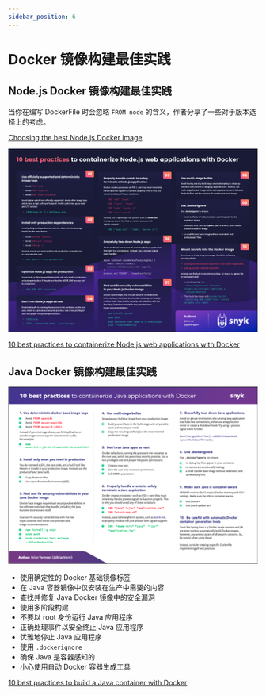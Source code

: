 ```yaml
---
sidebar_position: 6
---
```


# Docker 镜像构建最佳实践

## Node.js Docker 镜像构建最佳实践

当你在编写 DockerFile 时会忽略 `FROM node` 的含义，作者分享了一些对于版本选择上的考虑。

[Choosing the best Node.js Docker image](https://snyk.io/blog/choosing-the-best-node-js-docker-image/)

![image](/img/nodejs_docker_image_best_practice.png)

[10 best practices to containerize Node.js web applications with Docker](https://snyk.io/blog/10-best-practices-to-containerize-nodejs-web-applications-with-docker/)

## Java Docker 镜像构建最佳实践

![image](/img/docker-best-practice.png)

- 使用确定性的 Docker 基础镜像标签
- 在 Java 容器镜像中仅安装在生产中需要的内容
- 查找并修复 Java Docker 镜像中的安全漏洞
- 使用多阶段构建
- 不要以 root 身份运行 Java 应用程序
- 正确处理事件以安全终止 Java 应用程序
- 优雅地停止 Java 应用程序
- 使用 `.dockerignore`
- 确保 Java 是容器感知的
- 小心使用自动 Docker 容器生成工具

[10 best practices to build a Java container with Docker](https://snyk.io/blog/best-practices-to-build-java-containers-with-docker/)
